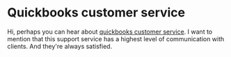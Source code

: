 # Quickbooks customer service
Hi, perhaps you can hear about <a href="http://www.iquickbookssupport.com/">quickbooks customer service</a>. I want to mention that this support service has a highest level of communication with clients. And they're always satisfied.
